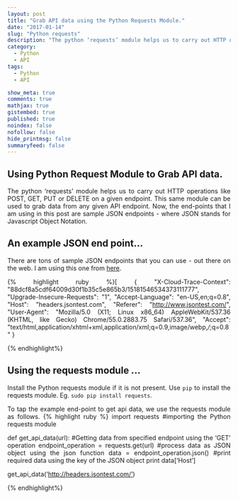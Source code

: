 ```yaml
---
layout: post
title: "Grab API data using the Python Requests Module."
date: "2017-01-14"
slug: "Python requests"
description: "The python ‘requests’ module helps us to carry out HTTP operations like POST, GET, PUT or DELETE on a given endpoint. Learn to efficiently grab data using the Python requests module."
category:
  - Python
  - API
tags:
  - Python
  - API

show_meta: true
comments: true
mathjax: true
gistembed: true
published: true
noindex: false
nofollow: false
hide_printmsg: false
summaryfeed: false
---
```



<style>
p {
  text-align: justify
}</style>


<h2>Using Python Request Module to Grab API data. </h2>


The python ‘requests’ module helps us to carry out HTTP operations like POST, GET, PUT or DELETE on a given endpoint. This same module can be used to grab data from any given API endpoint. Now, the end-points that I am using in this post are sample JSON endpoints - where JSON stands for Javascript Object Notation.


<h2>An example JSON end point… </h2>


There are tons of sample JSON endpoints that you can use - out there on the web. I am using this one from [here].

{% highlight ruby %}[
{
   "X-Cloud-Trace-Context": "88dcf8a5cdf64009d30f1b35c5e865b3/15181546534373111777",
   "Upgrade-Insecure-Requests": "1",
   "Accept-Language": "en-US,en;q=0.8",
   "Host": "headers.jsontest.com",
   "Referer": "http://www.jsontest.com/",
   "User-Agent": "Mozilla/5.0 (X11; Linux x86_64) AppleWebKit/537.36 (KHTML, like Gecko) Chrome/55.0.2883.75 Safari/537.36",
   "Accept": "text/html,application/xhtml+xml,application/xml;q=0.9,image/webp,*/*;q=0.8"
}


{% endhighlight%}


<h2>Using the  requests module ... </h2>

Install the Python requests module if it is not present. Use `pip` to install the requests module. Eg. `sudo pip install requests`.

To tap the example end-point to get api data, we use the requests module as follows.
{% highlight ruby %}
import requests #importing the Python requests module

def get_api_data(url):
	#Getting data from specified endpoint using the ‘GET’ operation
endpoint_operation = requests.get(url)
#process data as JSON object using the json function
data = endpoint_operation.json()
#print required data using the key of the JSON object
print data[‘Host’]

get_api_data(‘http://headers.jsontest.com/’)

{% endhighlight%}


[here]: http://headers.jsontest.com/
